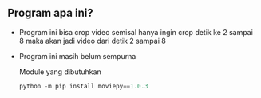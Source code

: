 ## Program apa ini?
* Program ini bisa crop video semisal hanya ingin crop detik ke 2 sampai 8 maka akan jadi video dari detik 2 sampai 8
* Program ini masih belum sempurna

  Module yang dibutuhkan
  ```python
  python -m pip install moviepy==1.0.3

  ```
